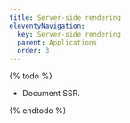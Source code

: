 ```yaml
---
title: Server-side rendering
eleventyNavigation:
  key: Server-side rendering
  parent: Applications
  order: 3
---
```


{% todo %}

- Document SSR.

{% endtodo %}

